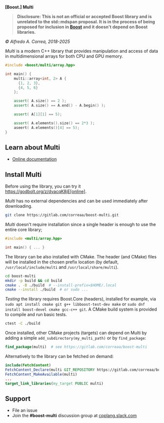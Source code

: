 <!--
(pandoc `#--from gfm` --to html --standalone --metadata title=" " $0 > $0.html) && firefox --new-window $0.html; sleep 5; rm $0.html; exit
-->

**[Boost.] Multi**

> **Disclosure: This is not an official or accepted Boost library and is unrelated to the std::mdspan proposal. It is in the process of being proposed for inclusion in [Boost](https://www.boost.org/) and it doesn't depend on Boost libraries.**

_© Alfredo A. Correa, 2018-2025_

_Multi_ is a modern C++ library that provides manipulation and access of data in multidimensional arrays for both CPU and GPU memory.

```cpp
#include <boost/multi/array.hpp>

int main() {
    multi::array<int, 2> A {
      {1, 2, 3},
      {4, 5, 6}
    };

    assert( A.size() == 2 );
    assert( A.size() == A.end() - A.begin() );

    assert( A[1][1] == 5);

    assert( A.elements().size() == 2*3 );
    aseert( A.elements()[4] == 5);
}
```

## Learn about Multi

* [Online documentation](https://correaa.gitlab.io/boost-multi/multi.html)

## Install Multi

Before using the library, you can try it https://godbolt.org/z/dvacqK8jE[online].

_Multi_ has no external dependencies and can be used immediately after downloading.
```bash
git clone https://gitlab.com/correaa/boost-multi.git
```

_Multi_ doesn't require installation since a single header is enough to use the entire core library;
```c++
#include <multi/array.hpp>

int main() { ... }
```

The library can be also installed with CMake.
The header (and CMake) files will be installed in the chosen prefix location (by default, `/usr/local/include/multi` and `/usr/local/share/multi`).
```bash
cd boost-multi
mkdir -p build && cd build
cmake . -B ./build  # --install-prefix=$HOME/.local
cmake --install ./build  # or sudo ...
```

_Testing_ the library requires Boost.Core (headers), installed for example, via `sudo apt install cmake git g++ libboost-test-dev make` or `sudo dnf install boost-devel cmake gcc-c++ git`.
A CMake build system is provided to compile and run basic tests.
```bash
ctest -C ./build
```

Once installed, other CMake projects (targets) can depend on Multi by adding a simple `add_subdirectory(my_multi_path)` or by `find_package`:
```cmake
find_package(multi)  # see https://gitlab.com/correaa/boost-multi
```

Alternatively to the library can be fetched on demand:
```cmake
include(FetchContent)
FetchContent_Declare(multi GIT_REPOSITORY https://gitlab.com/correaa/boost-multi.git)
FetchContent_MakeAvailable(multi)
...
target_link_libraries(my_target PUBLIC multi)
```

## Support

* File an issue
* Join the **#boost-multi** discussion group at [cpplang.slack.com](https://cpplang.slack.com/)
